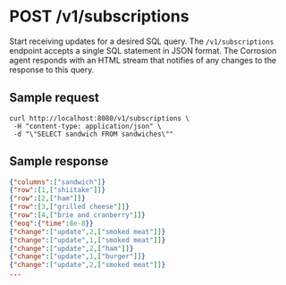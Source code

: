 # POST /v1/subscriptions

Start receiving updates for a desired SQL query. The `/v1/subscriptions` endpoint accepts a single SQL statement in JSON format.
The Corrosion agent responds with an HTML stream that notifies of any changes to the response to this query.

## Sample request
```
curl http://localhost:8080/v1/subscriptions \
 -H "content-type: application/json" \
 -d "\"SELECT sandwich FROM sandwiches\""
```

## Sample response

```json
{"columns":["sandwich"]}
{"row":[1,["shiitake"]]}
{"row":[2,["ham"]]}
{"row":[3,["grilled cheese"]]}
{"row":[4,["brie and cranberry"]]}
{"eoq":{"time":8e-8}}
{"change":["update",2,["smoked meat"]]}
{"change":["update",1,["smoked meat"]]}
{"change":["update",2,["ham"]]}
{"change":["update",1,["burger"]]}
{"change":["update",2,["smoked meat"]]}
...
```
